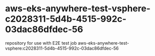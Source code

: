 # aws-eks-anywhere-test-vsphere-c2028311-5d4b-4515-992c-03dac86dfdec-56
repository for use with E2E test job aws-eks-anywhere-test-vsphere:c2028311-5d4b-4515-992c-03dac86dfdec-56
